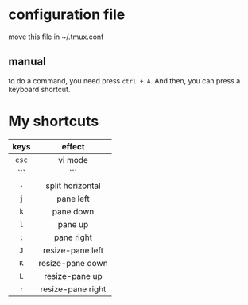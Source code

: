 # configuration file

move this file in ~/.tmux.conf

## manual

to do a command, you need press `ctrl + A`.
And then, you can press a keyboard shortcut.


# My shortcuts

| keys			| effect			|
| :-:			| :-:				|
| ```esc```		| vi mode			|
| ```|```		| split vertical	|
| ```-```		| split horizontal	|
| ```j```		| pane left			|
| ```k```		| pane down			|
| ```l```		| pane up			|
| ```;```		| pane right		|
| ```J```		| resize-pane left	|
| ```K```		| resize-pane down	|
| ```L```		| resize-pane up	|
| ```:```		| resize-pane right	|
